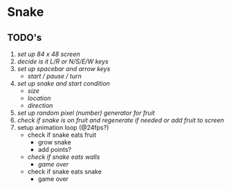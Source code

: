 # Snake

## TODO's

1. *set up 84 x 48 screen*
1. *decide is it L/R or N/S/E/W keys*
1. *set up spacebar and arrow keys*
    - *start / pause / turn*
1. *set up snake and start condition*
    - *size*
    - *location*
    - *direction*
1. *set up random pixel (number) generator for fruit*
1. *check if snake is on fruit and regenerate if needed or add fruit to screen*
1. setup animation loop (@24fps?)
    - check if snake eats fruit
        - grow snake
        - add points?
    - *check if snake eats walls*
        - *game over*
    - check if snake eats snake
        - game over
